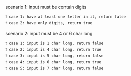scenario 1: input must be contain digits
    
    ❗ case 1: have at least one letter in it, return false
    ❗ case 2: have only digits, return true

scenario 2: input must be 4 or 6 char long

    ❗ case 1: input is 1 char long, return false
    ❗ case 2: input is 4 char long, return true
    ❗ case 3: input is 5 char long, return false
    ❗ case 4: input is 6 char long, return true
    ❗ case 5: input is 7 char long, return false